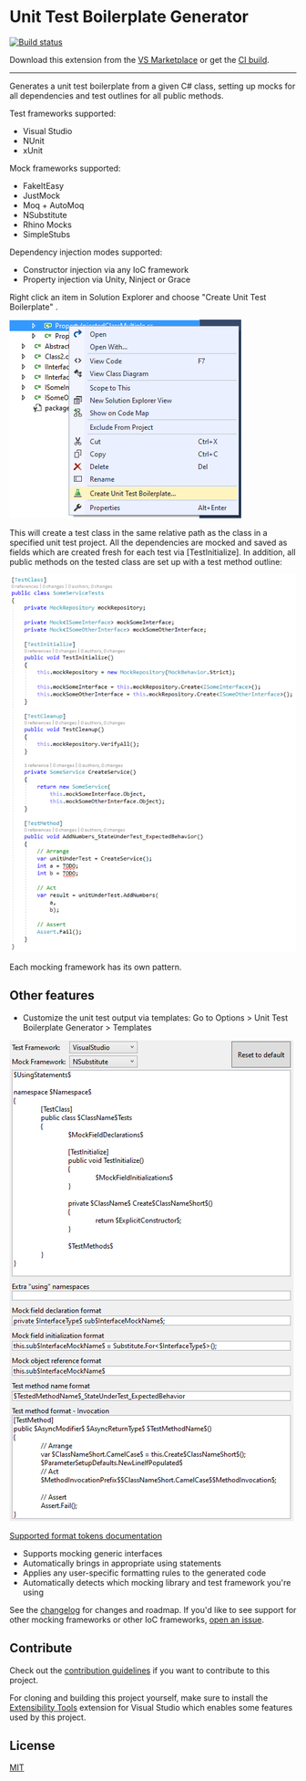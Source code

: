 # Unit Test Boilerplate Generator

[![Build status](https://ci.appveyor.com/api/projects/status/7ecfxkoe7sj4nw5h?svg=true)](https://ci.appveyor.com/project/RandomEngy/unittestboilerplategenerator)

Download this extension from the [VS Marketplace](https://marketplace.visualstudio.com/items?itemName=RandomEngy.UnitTestBoilerplateGenerator)
or get the [CI build](http://vsixgallery.com/extension/UnitTestBoilerplate.RandomEngy.ca0bb824-eb5a-41a8-ab39-3b81f03ba3fe/).

---------------------------------------

Generates a unit test boilerplate from a given C# class, setting up mocks for all dependencies and test outlines for all public methods.

Test frameworks supported:
* Visual Studio
* NUnit
* xUnit

Mock frameworks supported:
* FakeItEasy
* JustMock
* Moq + AutoMoq
* NSubstitute
* Rhino Mocks
* SimpleStubs

Dependency injection modes supported:
* Constructor injection via any IoC framework
* Property injection via Unity, Ninject or Grace

Right click an item in Solution Explorer and choose "Create Unit Test Boilerplate" .

![Before Screenshot](BeforeScreenshot.png)

This will create a test class in the same relative path as the class in a specified unit test project.
All the dependencies are mocked and saved as fields which are created fresh for each test via [TestInitialize]. In addition, all public methods
on the tested class are set up with a test method outline:

![After Screenshot](AfterScreenshot.png)

Each mocking framework has its own pattern.

## Other features
* Customize the unit test output via templates: Go to Options > Unit Test Boilerplate Generator > Templates

![Options Screenshot](OptionsScreenshot.png)

[Supported format tokens documentation](https://github.com/Microsoft/UnitTestBoilerplateGenerator/wiki/Custom-Format-Tokens)

* Supports mocking generic interfaces
* Automatically brings in appropriate using statements
* Applies any user-specific formatting rules to the generated code
* Automatically detects which mocking library and test framework you're using

See the [changelog](https://raw.githubusercontent.com/Microsoft/UnitTestBoilerplateGenerator/master/CHANGELOG.md) for changes and roadmap. If you'd like to see support for other mocking
frameworks or other IoC frameworks, [open an issue](https://github.com/Microsoft/UnitTestBoilerplateGenerator/issues/new).

## Contribute
Check out the [contribution guidelines](https://raw.githubusercontent.com/Microsoft/UnitTestBoilerplateGenerator/master/CONTRIBUTING.md)
if you want to contribute to this project.

For cloning and building this project yourself, make sure
to install the
[Extensibility Tools](https://marketplace.visualstudio.com/items?itemName=MadsKristensen.ExtensibilityTools)
extension for Visual Studio which enables some features
used by this project.

## License
[MIT](https://raw.githubusercontent.com/Microsoft/UnitTestBoilerplateGenerator/master/LICENSE)

